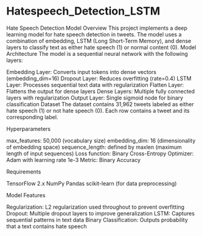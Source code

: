 # Hatespeech_Detection_LSTM
Hate Speech Detection Model
Overview
This project implements a deep learning model for hate speech detection in tweets. The model uses a combination of embedding, LSTM (Long Short-Term Memory), and dense layers to classify text as either hate speech (1) or normal content (0).
Model Architecture
The model is a sequential neural network with the following layers:

Embedding Layer: Converts input tokens into dense vectors (embedding_dim=16)
Dropout Layer: Reduces overfitting (rate=0.4)
LSTM Layer: Processes sequential text data with regularization
Flatten Layer: Flattens the output for dense layers
Dense Layers: Multiple fully connected layers with regularization
Output Layer: Single sigmoid node for binary classification
Dataset
The dataset contains 31,962 tweets labeled as either hate speech (1) or not hate speech (0). Each row contains a tweet and its corresponding label.

Hyperparameters

max_features: 50,000 (vocabulary size)
embedding_dim: 16 (dimensionality of embedding space)
sequence_length: defined by maxlen (maximum length of input sequences)
Loss function: Binary Cross-Entropy
Optimizer: Adam with learning rate 1e-3
Metric: Binary Accuracy

Requirements

TensorFlow 2.x
NumPy
Pandas
scikit-learn (for data preprocessing)


Model Features

Regularization: L2 regularization used throughout to prevent overfitting
Dropout: Multiple dropout layers to improve generalization
LSTM: Captures sequential patterns in text data
Binary Classification: Outputs probability that a text contains hate speech

